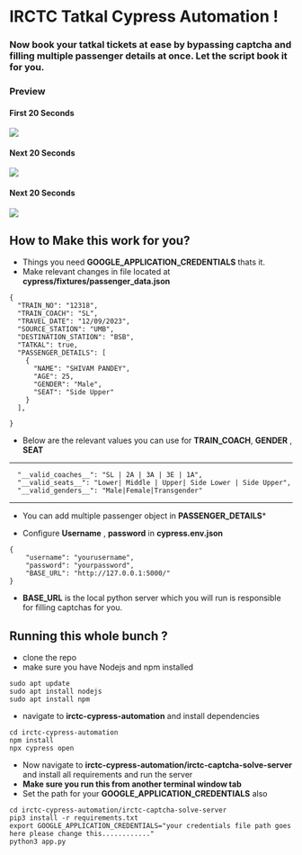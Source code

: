 # IRCTC Tatkal Cypress Automation !

### Now book your tatkal tickets at ease by bypassing captcha and filling multiple passenger details at once. Let the script book it for you.


### Preview
#### First 20 Seconds

![](https://j.gifs.com/28pzjW.gif)


#### Next 20 Seconds


![](https://j.gifs.com/36qBk9.gif)


#### Next 20 Seconds

![](https://j.gifs.com/46rElk.gif)



## How to Make this work for you?

- Things you need **GOOGLE_APPLICATION_CREDENTIALS** thats it.
- Make relevant changes in file located at **cypress/fixtures/passenger_data.json**
```
{
  "TRAIN_NO": "12318",
  "TRAIN_COACH": "SL",
  "TRAVEL_DATE": "12/09/2023",
  "SOURCE_STATION": "UMB",
  "DESTINATION_STATION": "BSB",
  "TATKAL": true,
  "PASSENGER_DETAILS": [
    {
      "NAME": "SHIVAM PANDEY",
      "AGE": 25,
      "GENDER": "Male",
      "SEAT": "Side Upper"
    }
  ],

}
```

- Below are the relevant values you can use for **TRAIN_COACH**, **GENDER** , **SEAT**

***
```
  "__valid_coaches__": "SL | 2A | 3A | 3E | 1A",
  "__valid_seats__": "Lower| Middle | Upper| Side Lower | Side Upper",
  "__valid_genders__": "Male|Female|Transgender"

```
***
- You can add multiple passenger object in **PASSENGER_DETAILS***

- Configure **Username** , **password** in **cypress.env.json**

```
{
    "username": "yourusername",
    "password": "yourpassword",
    "BASE_URL": "http://127.0.0.1:5000/"
}
```

-  **BASE_URL** is the local python server which you will run is responsible for filling captchas for you.


## Running this whole bunch ?


- clone the repo
- make sure you have Nodejs and npm installed
```
sudo apt update 
sudo apt install nodejs
sudo apt install npm
```
- navigate to **irctc-cypress-automation** and install dependencies

```
cd irctc-cypress-automation
npm install
npx cypress open

```



- Now navigate to **irctc-cypress-automation/irctc-captcha-solve-server** and install all requirements and run the server
- **Make sure you run this from another terminal window tab** 
- Set the path for your **GOOGLE_APPLICATION_CREDENTIALS** also
```
cd irctc-cypress-automation/irctc-captcha-solve-server
pip3 install -r requirements.txt
export GOOGLE_APPLICATION_CREDENTIALS="your credentials file path goes here please change this............"
python3 app.py
```

